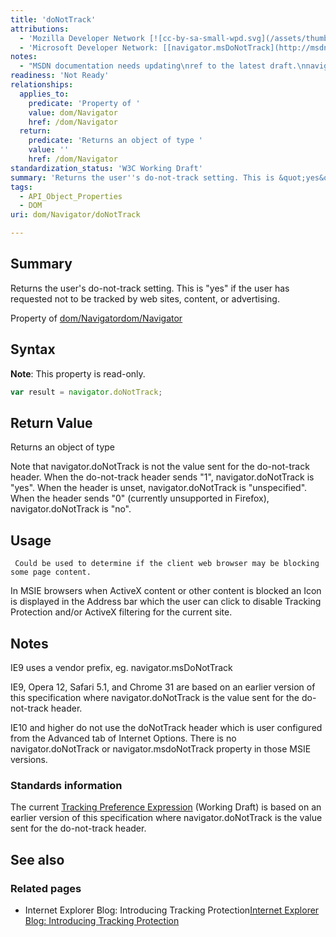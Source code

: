 ```yaml
---
title: 'doNotTrack'
attributions:
  - 'Mozilla Developer Network [![cc-by-sa-small-wpd.svg](/assets/thumb/8/8c/cc-by-sa-small-wpd.svg/120px-cc-by-sa-small-wpd.svg.png)](http://creativecommons.org/licenses/by-sa/3.0/us/): [[navigator.doNotTrack](https://developer.mozilla.org/en-US/docs/Web/API/navigator.doNotTrack) Article]'
  - 'Microsoft Developer Network: [[navigator.msDoNotTrack](http://msdn.microsoft.com/en-us/library/ie/gg699483(v=vs.85).aspx) Article]'
notes:
  - "MSDN documentation needs updating\nref to the latest draft.\nnavigator.msdoNotTracked dropped in favor of request headers.\n\nA screen shot of the Blocked content Icon in the IE address bar would be helpful."
readiness: 'Not Ready'
relationships:
  applies_to:
    predicate: 'Property of '
    value: dom/Navigator
    href: /dom/Navigator
  return:
    predicate: 'Returns an object of type '
    value: ''
    href: /dom/Navigator
standardization_status: 'W3C Working Draft'
summary: 'Returns the user''s do-not-track setting. This is &quot;yes&quot; if the user has requested not to be tracked by web sites, content, or advertising.'
tags:
  - API_Object_Properties
  - DOM
uri: dom/Navigator/doNotTrack

---
```

## Summary

Returns the user's do-not-track setting. This is &quot;yes&quot; if the user has requested not to be tracked by web sites, content, or advertising.

Property of [dom/Navigator](/dom/Navigator)[dom/Navigator](/dom/Navigator)

## Syntax

**Note**: This property is read-only.

``` js
var result = navigator.doNotTrack;
```

## Return Value

Returns an object of type

Note that navigator.doNotTrack is not the value sent for the do-not-track header. When the do-not-track header sends "1", navigator.doNotTrack is "yes". When the header is unset, navigator.doNotTrack is "unspecified". When the header sends "0" (currently unsupported in Firefox), navigator.doNotTrack is "no".

## Usage

     Could be used to determine if the client web browser may be blocking some page content.

In MSIE browsers when ActiveX content or other content is blocked an Icon is displayed in the Address bar which the user can click to disable Tracking Protection and/or ActiveX filtering for the current site.

## Notes

IE9 uses a vendor prefix, eg. navigator.msDoNotTrack

IE9, Opera 12, Safari 5.1, and Chrome 31 are based on an earlier version of this specification where navigator.doNotTrack is the value sent for the do-not-track header.

IE10 and higher do not use the doNotTrack header which is user configured from the Advanced tab of Internet Options. There is no navigator.doNotTrack or navigator.msdoNotTrack property in those MSIE versions.

### Standards information

The current [Tracking Preference Expression](http://www.w3.org/TR/tracking-dnt/) (Working Draft) is based on an earlier version of this specification where navigator.doNotTrack is the value sent for the do-not-track header.

## See also

### Related pages

-   Internet Explorer Blog: Introducing Tracking Protection[Internet Explorer Blog: Introducing Tracking Protection](http://go.microsoft.com/fwlink/p/?LinkId=212756)
